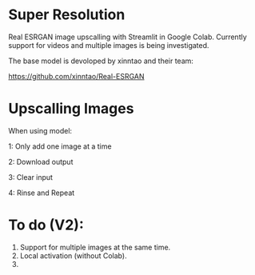 # Super Resolution
Real ESRGAN image upscalling with Streamlit in Google Colab.
Currently support for videos and multiple images is being investigated.

The base model is devoloped by xinntao and their team:

https://github.com/xinntao/Real-ESRGAN

# Upscalling Images
When using model:

1: Only add one image at a time

2: Download output 

3: Clear input 

4: Rinse and Repeat

# To do (V2):
1. Support for multiple images at the same time.
2. Local activation (without Colab).
3. 
